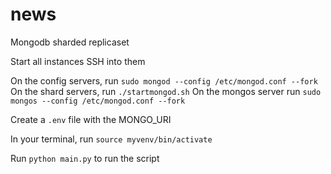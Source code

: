 # news
Mongodb sharded replicaset 

Start all instances
SSH into them

On the config servers, run `sudo mongod --config /etc/mongod.conf --fork`
On the shard servers, run `./startmongod.sh`
On the mongos server run `sudo mongos --config /etc/mongod.conf --fork`

Create a `.env` file with the MONGO_URI

In your terminal, run `source myvenv/bin/activate`

Run `python main.py` to run the script
